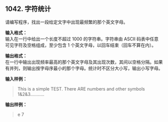 ﻿## 1042. 字符统计
请编写程序，找出一段给定文字中出现最频繁的那个英文字母。

**输入格式：**  
输入在一行中给出一个长度不超过 1000 的字符串。字符串由 ASCII 码表中任意可见字符及空格组成，至少包含 1 个英文字母，以回车结束（回车不算在内）。

**输出格式：**  
在一行中输出出现频率最高的那个英文字母及其出现次数，其间以空格分隔。如果有并列，则输出按字母序最小的那个字母。统计时不区分大小写，输出小写字母。

**输入样例：**
>This is a simple TEST.  There ARE numbers and other symbols 1&2&3...........

**输出样例：**
>e 7  